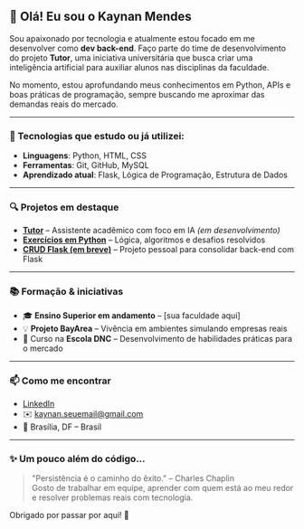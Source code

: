## 👋 Olá! Eu sou o Kaynan Mendes

Sou apaixonado por tecnologia e atualmente estou focado em me desenvolver como **dev back-end**. Faço parte do time de desenvolvimento do projeto **Tutor**, uma iniciativa universitária que busca criar uma inteligência artificial para auxiliar alunos nas disciplinas da faculdade.

No momento, estou aprofundando meus conhecimentos em Python, APIs e boas práticas de programação, sempre buscando me aproximar das demandas reais do mercado.

---

### 🧠 Tecnologias que estudo ou já utilizei:
- **Linguagens**: Python, HTML, CSS
- **Ferramentas**: Git, GitHub, MySQL
- **Aprendizado atual**: Flask, Lógica de Programação, Estrutura de Dados

---

### 🔍 Projetos em destaque

- [**Tutor**](https://github.com/seu-usuario/tutor) – Assistente acadêmico com foco em IA *(em desenvolvimento)*  
- [**Exercícios em Python**](https://github.com/seu-usuario/exercicios-python) – Lógica, algoritmos e desafios resolvidos  
- [**CRUD Flask (em breve)**](https://github.com/seu-usuario/crud-flask) – Projeto pessoal para consolidar back-end com Flask

---

### 📚 Formação & iniciativas

- 🎓 **Ensino Superior em andamento** – [sua faculdade aqui]  
- 💡 **Projeto BayArea** – Vivência em ambientes simulando empresas reais  
- 📘 Curso na **Escola DNC** – Desenvolvimento de habilidades práticas para o mercado

---

### 📫 Como me encontrar

- [LinkedIn](https://www.linkedin.com/in/kaynan-mendes-aa63671b4/)
- ✉️ kaynan.seuemail@gmail.com  
- 📍 Brasília, DF – Brasil

---

### ✨ Um pouco além do código...

> "Persistência é o caminho do êxito." – Charles Chaplin  
Gosto de trabalhar em equipe, aprender com quem está ao meu redor e resolver problemas reais com tecnologia.

Obrigado por passar por aqui! 🚀
